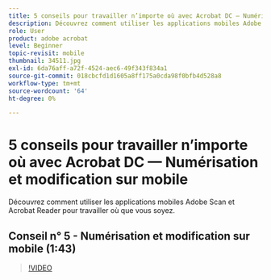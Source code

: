 ```yaml
---
title: 5 conseils pour travailler n’importe où avec Acrobat DC — Numérisation et modification sur mobile
description: Découvrez comment utiliser les applications mobiles Adobe Scan et Acrobat Reader pour travailler où que vous soyez.
role: User
product: adobe acrobat
level: Beginner
topic-revisit: mobile
thumbnail: 34511.jpg
exl-id: 6da76aff-a72f-4524-aec6-49f343f834a1
source-git-commit: 018cbcfd1d1605a8ff175a0cda98f0bfb4d528a8
workflow-type: tm+mt
source-wordcount: '64'
ht-degree: 0%

---
```


# 5 conseils pour travailler n’importe où avec Acrobat DC — Numérisation et modification sur mobile

Découvrez comment utiliser les applications mobiles Adobe Scan et Acrobat Reader pour travailler où que vous soyez.

## Conseil n° 5 - Numérisation et modification sur mobile (1:43)

>[!VIDEO](https://video.tv.adobe.com/v/34511)
